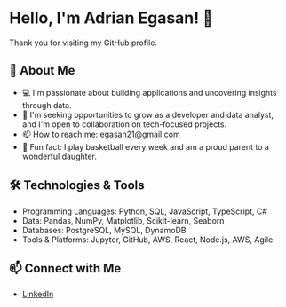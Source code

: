 # Hello, I'm Adrian Egasan! 👋

Thank you for visiting my GitHub profile.

## 🚀 About Me

- 💻 I'm passionate about building applications and uncovering insights through data.
- 👯 I'm seeking opportunities to grow as a developer and data analyst, and I'm open to collaboration on tech-focused projects.
- 📫 How to reach me: egasan21@gmail.com
- 🏀 Fun fact: I play basketball every week and am a proud parent to a wonderful daughter.



## 🛠️ Technologies & Tools

- Programming Languages: Python, SQL, JavaScript, TypeScript, C# 
- Data: Pandas, NumPy, Matplotlib, Scikit-learn, Seaborn
- Databases: PostgreSQL, MySQL, DynamoDB 
- Tools & Platforms: Jupyter, GitHub, AWS, React, Node.js, AWS, Agile 

## 📫 Connect with Me

- [LinkedIn](https://www.linkedin.com/in/adrian-egasan-151208157/)

